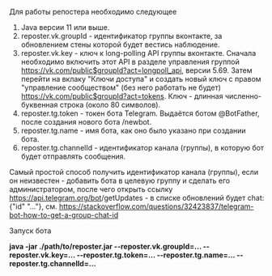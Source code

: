 Для работы репостера необходимо следующее
1. Java версии 11 или выше. 
2. reposter.vk.groupId - идентификатор группы вконтакте, за обновлением стены которой будет вестись наблюдение. 
3. reposter.vk.key - ключ к long-polling API группы вконтакте. Сначала необходимо включить этот API в разделе управления группой https://vk.com/public$groupId?act=longpoll_api, версии 5.69. Затем перейти на вклаку "Ключи доступа" и создать новый ключ с правом "управление сообществом" (без него работать не будет) https://vk.com/public$groupId?act=tokens. Ключ - длинная численно-буквенная строка (около 80 символов). 
4. reposter.tg.token - токен бота Telegram. Выдаётся ботом @BotFather, после создания нового бота /newbot.
5. reposter.tg.name - имя бота, как оно было указано при создании бота. 
6. reposter.tg.channelId - идентификатор канала (группы), в которую бот будет отправлять сообщения.
 
Самый простой способ получить идентификатор канала (группы), если он неизвестен -  добавить бота в целевую группу и сделать его администратором, после чего открыть ссылку https://api.telegram.org/bot<token>/getUpdates - в списке обновлений будет chat: {"id" "..."}, см. https://stackoverflow.com/questions/32423837/telegram-bot-how-to-get-a-group-chat-id

Запуск бота
 
**java -jar ./path/to/reposter.jar --reposter.vk.groupId=... --reposter.vk.key=... --reposter.tg.token=... --reposter.tg.name=... --reposter.tg.channelId=...** 
